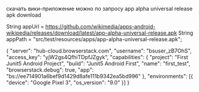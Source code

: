 скачать  вики-приложение можно по запросу app alpha universal release apk download


String appUrl = https://github.com/wikimedia/apps-android-wikipedia/releases/download/latest/app-alpha-universal-release.apk 
        String appPath = "src/test/resources/apps/app-alpha-universal-release.apk";


{
"server": "hub-cloud.browserstack.com",
"username": "bsuser_zB7OhS",
"access_key": "yjW2gs4QfhiTDpfJZgyk",
"capabilities": {
"project": "First Junit5 Android Project",
"build": "Junit5 Android First",
"name": "first_test",
"browserstack.debug": true,
"app": "bs://ee714901a6bef9d1429d8afe111b9342ea5bd996"
},
"environments": [{
"device": "Google Pixel 3",
"os_version":  "9.0"
}]
}